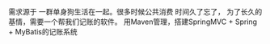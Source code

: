 需求源于 一群单身狗生活在一起。很多时候公共消费 时间久了忘了，
为了长久的基情，需要一个帮我们记账的软件。
用Maven管理，搭建SpringMVC + Spring + MyBatis的记账系统
